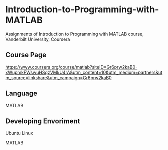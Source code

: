# Introduction-to-Programming-with-MATLAB
Assignments of Introduction to Programming with MATLAB course, Vanderbilt University, Coursera

## Course Page
https://www.coursera.org/course/matlab?siteID=Gr6prw2kaB0-xWupmkFWswuHSqzVMkU4rA&utm_content=10&utm_medium=partners&utm_source=linkshare&utm_campaign=Gr6prw2kaB0

## Language
MATLAB

## Developing Envoriment
Ubuntu Linux

MATLAB
